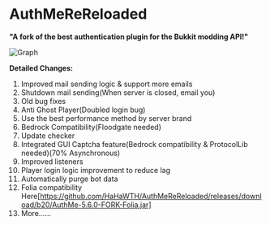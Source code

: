 # AuthMeReReloaded
**"A fork of the best authentication plugin for the Bukkit modding API!"**

![Graph](https://bstats.org/signatures/bukkit/AuthMeReloaded-Fork.svg)

**Detailed Changes:**
 1. Improved mail sending logic & support more emails
 2. Shutdown mail sending(When server is closed, email you)
 3. Old bug fixes
 4. Anti Ghost Player(Doubled login bug)
 5. Use the best performance method by server brand
 6. Bedrock Compatibility(Floodgate needed)
 7. Update checker
 8. Integrated GUI Captcha feature(Bedrock compatibility & ProtocolLib needed)(70% Asynchronous)
 9. Improved listeners
 10. Player login logic improvement to reduce lag
 11. Automatically purge bot data
 12. Folia compatibility Here[https://github.com/HaHaWTH/AuthMeReReloaded/releases/download/b20/AuthMe-5.6.0-FORK-Folia.jar]
 13. More...... 
